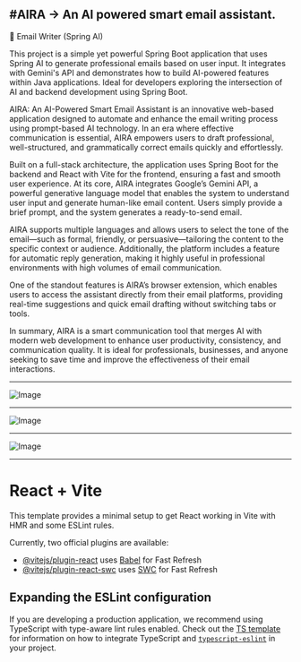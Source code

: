 #AIRA -> An AI powered smart email assistant.
-----------------------------------------------------------------------------------------------------------------------------------------------------------------------------------
🚀 Email Writer (Spring AI)

This project is a simple yet powerful Spring Boot application that uses Spring AI to generate professional emails based on user input. It integrates with Gemini's API and demonstrates how to build AI-powered features within Java applications. Ideal for developers exploring the intersection of AI and backend development using Spring Boot.

AIRA: An AI-Powered Smart Email Assistant is an innovative web-based application designed to automate and enhance the email writing process using prompt-based AI technology. In an era where effective communication is essential, AIRA empowers users to draft professional, well-structured, and grammatically correct emails quickly and effortlessly.

Built on a full-stack architecture, the application uses Spring Boot for the backend and React with Vite for the frontend, ensuring a fast and smooth user experience. At its core, AIRA integrates Google’s Gemini API, a powerful generative language model that enables the system to understand user input and generate human-like email content. Users simply provide a brief prompt, and the system generates a ready-to-send email.

AIRA supports multiple languages and allows users to select the tone of the email—such as formal, friendly, or persuasive—tailoring the content to the specific context or audience. Additionally, the platform includes a feature for automatic reply generation, making it highly useful in professional environments with high volumes of email communication.

One of the standout features is AIRA’s browser extension, which enables users to access the assistant directly from their email platforms, providing real-time suggestions and quick email drafting without switching tabs or tools.

In summary, AIRA is a smart communication tool that merges AI with modern web development to enhance user productivity, consistency, and communication quality. It is ideal for professionals, businesses, and anyone seeking to save time and improve the effectiveness of their email interactions.


-----------------------------------------------------------------------------------------------------------------------------------------------------------------------------------

![Image](https://github.com/user-attachments/assets/0c9bd155-2da3-449a-a740-b714e5a6e35d)

-----------------------------------------------------------------------------------------------------------------------------------------------------------------------------------

![Image](https://github.com/user-attachments/assets/6e5218a8-470a-4c5e-a9b0-e59f3ef668d6)

------------------------------------------------------------------------------------------------------------------------------------------------------------------------------------

![Image](https://github.com/user-attachments/assets/47a5d0c5-981c-420a-b469-f6d8093e9e8c)

------------------------------------------------------------------------------------------------------------------------------------------------------------------------------------
# React + Vite

This template provides a minimal setup to get React working in Vite with HMR and some ESLint rules.

Currently, two official plugins are available:

- [@vitejs/plugin-react](https://github.com/vitejs/vite-plugin-react/blob/main/packages/plugin-react) uses [Babel](https://babeljs.io/) for Fast Refresh
- [@vitejs/plugin-react-swc](https://github.com/vitejs/vite-plugin-react/blob/main/packages/plugin-react-swc) uses [SWC](https://swc.rs/) for Fast Refresh

## Expanding the ESLint configuration

If you are developing a production application, we recommend using TypeScript with type-aware lint rules enabled. Check out the [TS template](https://github.com/vitejs/vite/tree/main/packages/create-vite/template-react-ts) for information on how to integrate TypeScript and [`typescript-eslint`](https://typescript-eslint.io) in your project.
